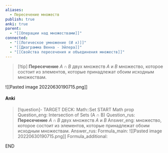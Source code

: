 ```yaml
---
aliases:
  - Пересечение множеств
publish: true
anki: true
parent:
  - "[[Операции над множествами]]"
connected:
  - "[[Логическое умножение (И ∧)]]"
  - "[[Диаграмма Венна - Эйлера]]"
  - "[[Свойства пересечения и объединения множеств]]"
---
```


> [!tip] **Пересечение** $A∩B$ двух множеств $A$ и $B$ 
множество, которое состоит из элементов, которые принадлежат обоим исходным множествам. 

![[Pasted image 20220630190715.png]]

#### Anki
> [!question]-
TARGET DECK: Math::Set
START
Math prop
Question_eng: Intersection of Sets (A ∩ B)
Question_rus: **Пересечение** $A∩B$ двух множеств $A$ и $B$ 
Answer_eng: множество, которое состоит из элементов, которые принадлежат обоим исходным множествам. 
Answer_rus: 
Formula_main: ![[Pasted image 20220630190715.png]]
Formula_additional:
<!--ID: 1706040702788-->
END